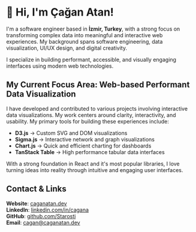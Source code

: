 # 👋 Hi, I'm Çağan Atan!

I'm a software engineer based in **İzmir, Turkey**, with a strong focus on transforming complex data into meaningful and interactive web experiences. My background spans software engineering, data visualization, UI/UX design, and digital creativity.

I specialize in building performant, accessible, and visually engaging interfaces using modern web technologies. 

## My Current Focus Area: Web-based Performant Data Visualization

I have developed and contributed to various projects involving interactive data visualizations. My work centers around clarity, interactivity, and usability. My primary tools for building these experiences include:

- **D3.js** -> Custom SVG and DOM visualizations
- **Sigma.js** -> Interactive network and graph visualizations
- **Chart.js** -> Quick and efficient charting for dashboards
- **TanStack Table** -> High performance tabular data interfaces

With a strong foundation in React and it's most popular libraries, I love turning ideas into reality through intuitive and engaging user interfaces.

## Contact & Links

**Website**: [caganatan.dev](https://caganatan.dev)  
**LinkedIn**: [linkedin.com/in/cagana](https://linkedin.com/in/cagana/)  
**GitHub**: [github.com/Starosti](https://github.com/Starosti)  
**Email**: cagan@caganatan.dev
